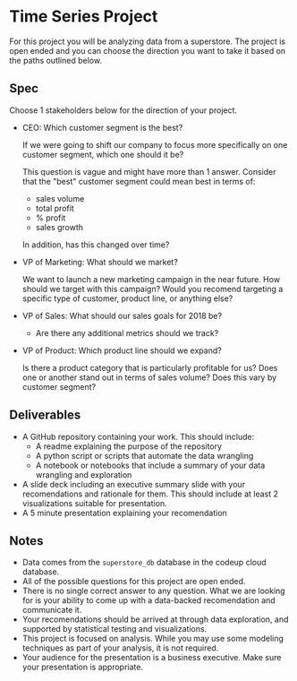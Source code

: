 # Time Series Project

For this project you will be analyzing data from a superstore. The project is
open ended and you can choose the direction you want to take it based on the
paths outlined below.

## Spec

Choose 1 stakeholders below for the direction of your project.

* CEO: Which customer segment is the best?

    If we were going to shift our company to focus more specifically on one customer segment, which one should it be?

    This question is vague and might have more than 1 answer. Consider that the "best" customer segment could mean best in terms of:

    * sales volume
    * total profit
    * % profit
    * sales growth

    In addition, has this changed over time?

* VP of Marketing: What should we market?

    We want to launch a new marketing campaign in the near future. How should we
    target with this campaign? Would you recomend targeting a specific type of
    customer, product line, or anything else?

* VP of Sales: What should our sales goals for 2018 be?

    * Are there any additional metrics should we track?

* VP of Product: Which product line should we expand?

    Is there a product category that is particularly profitable for us? Does one
    or another stand out in terms of sales volume? Does this vary by customer
    segment?

## Deliverables

* A GitHub repository containing your work. This should include:
    * A readme explaining the purpose of the repository
    * A python script or scripts that automate the data wrangling
    * A notebook or notebooks that include a summary of your data wrangling and
      exploration
* A slide deck including an executive summary slide with your recomendations and
  rationale for them. This should include at least 2 visualizations suitable for
  presentation.
* A 5 minute presentation explaining your recomendation

## Notes

* Data comes from the `superstore_db` database in the codeup cloud database.
* All of the possible questions for this project are open ended.
* There is no single correct answer to any question. What we are looking for is
  your ability to come up with a data-backed recomendation and communicate it.
* Your recomendations should be arrived at through data exploration, and
  supported by statistical testing and visualizations.
* This project is focused on analysis. While you may use some modeling
  techniques as part of your analysis, it is not required.
* Your audience for the presentation is a business executive. Make sure your
  presentation is appropriate.
